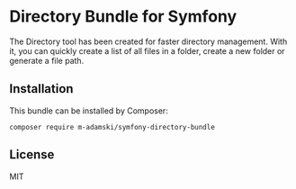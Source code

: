 # Directory Bundle for Symfony

The Directory tool has been created for faster directory management. With it, you can quickly create a list of all files in a folder, create a new folder or generate a file path.

## Installation

This bundle can be installed by Composer:

```
composer require m-adamski/symfony-directory-bundle
```

## License

MIT
